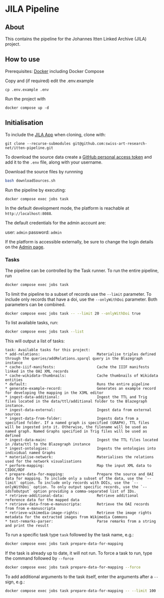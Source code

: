 # JILA Pipeline

## About

This contains the pipeline for the Johannes Itten Linked Archive (JILA) project.

## How to use

Prerequisites: [Docker](http://docker.io) including Docker Compose

Copy and (if required) edit the .env.example
```
cp .env.example .env
```

Run the project with
```
docker compose up -d
```

## Initialisation

To include the [JILA App](https://github.com/swiss-art-research-net/itten-app) when cloning, clone with:
```
git clone --recurse-submodules git@github.com:swiss-art-research-net/itten-pipeline.git
```

To download the source data create a [GitHub personal access token](https://github.com/settings/tokens) and add it to the `.env` file, along with your username.

Download the source files by runnning
```sh
bash downloadSources.sh
```

Run the pipeline by executing:

```sh
docker compose exec jobs task
```

In the default development mode, the platform is reachable at `http://localhost:8088`.

The default credentials for the admin account are:

user: `admin`
password: `admin`

If the platform is accessible externally, be sure to change the login details on the [Admin page](http://localhost:8088/resource/?uri=rsp%3Aadmin).
### Tasks

The pipeline can be controlled by the Task runner. To run the entire pipeline, run

```sh
docker compose exec jobs task
```

To limit the pipeline to a subset of records use the `--limit` parameter. To include only records that have a doi, use the `--onlyWithDoi` parameter. Both parameters can be combined.

```sh
docker compose exec jobs task -- --limit 20 --onlyWithDoi true
```

To list available tasks, run:

```sh
docker compose exec jobs task --list
```

This will output a list of tasks:
```
task: Available tasks for this project:
* add-relations:                          Materialise triples defined through the queries/addRelations.sparql query in the Blazegraph instance
* cache-iiif-manifests:                   Cache the IIIF manifests linked in the OAI XML records
* cache-wikidata-thumbnails:              Cache thumbnails of Wikidata entities
* default:                                Runs the entire pipeline
* generate-example-record:                Generates an example record for developing the mapping in the X3ML editor
* ingest-data-additional:                 Ingest the TTL and Trig files located in the data/ttl/additional folder to the Blazegraph instance.
* ingest-data-external:                   Ingest data from external sources
* ingest-data-from-folder:                Ingests data from a specified folder. If a named graph is specified (GRAPH), TTL files will be ingested into it. Otherwise, the filename will be used as named graph. Named Graphs specified in Trig files will be used as defined
* ingest-data-main:                       Ingest the TTL files located  in /data/ttl to the Blazegraph instance
* ingest-ontologies:                      Ingests the ontologies into individual named Graphs
* materialise-network:                    Materialises the relations used for the network visualisations
* perform-mapping:                        Map the input XML data to CIDOC/RDF
* prepare-data-for-mapping:               Prepare the source and OAI data for mapping. To include only a subset of the data, use the `--limit` option. To include only records with DOIs, use the `--onlyWithDoi` option. To only output specific records, use the `--idsToOutput` option providing a comma-separated list of IDs.
* retrieve-additional-data:               Retrieve additional reference data for the mapped data
* retrieve-data-from-e-manuscripta:       Retrieve the OAI records from from e-manuscripta
* retrieve-wikimedia-image-rights:        Retrieve the image rights metadata for the extracted images from Wikimedia Commons
* test-remarks-parser:                    Parse remarks from a string and print the result
```

To run a specific task type `task` followed by the task name, e.g.:

```sh
docker compose exec jobs task prepare-data-for-mapping
```

If the task is already up to date, it will not run. To force a task to run, type the command followed by `--force`

```sh
docker compose exec jobs task prepare-data-for-mapping --force
```

To add additional arguments to the task itself, enter the arguments after a `--` sign, e.g.:

```sh
docker compose exec jobs task prepare-data-for-mapping -- --limit 100 --onlyWithDoi true
```
